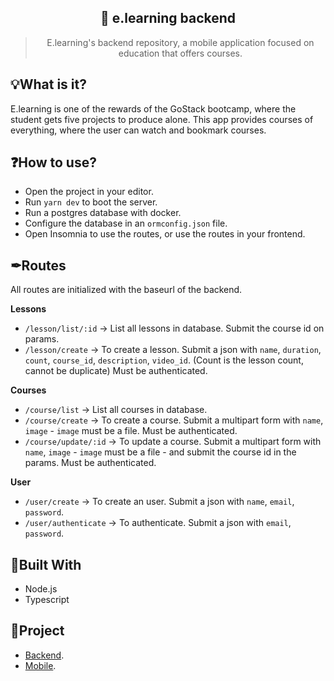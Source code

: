 <h2 align="center">📖 e.learning backend</h2>
<blockquote align="center">E.learning's backend repository, a mobile application focused on education that offers courses.</blockquote>

## 💡What is it?
E.learning is one of the rewards of the GoStack bootcamp, where the student gets five projects to produce alone. This app provides courses of everything, where the user can watch and bookmark courses.

## ❓How to use?
- Open the project in your editor.
- Run `yarn dev` to boot the server.
- Run a postgres database with docker.
- Configure the database in an `ormconfig.json` file.
- Open Insomnia to use the routes, or use the routes in your frontend.

## ✒Routes
All routes are initialized with the baseurl of the backend.

<strong>Lessons</strong>
  - `/lesson/list/:id` -> List all lessons in database. Submit the course id on params.
  - `/lesson/create` -> To create a lesson. Submit a json with `name`, `duration`, `count`, `course_id`, `description`, `video_id`. (Count is the lesson count, cannot be duplicate) Must be authenticated.

<strong>Courses</strong>
  - `/course/list` -> List all courses in database.
  - `/course/create` -> To create a course. Submit a multipart form with `name`, `image` - `image` must be a file. Must be authenticated.
  - `/course/update/:id` -> To update a course. Submit a multipart form with `name`, `image` - `image` must be a file - and submit the course id in the params. Must be authenticated.

<strong>User</strong>
  - `/user/create` -> To create an user. Submit a json with `name`, `email`, `password`.
  - `/user/authenticate` -> To authenticate. Submit a json with `email`, `password`.

## 🚧Built With
- Node.js
- Typescript

## 📂Project
- [Backend](https://github.com/allyfx/e.learning-backend).
- [Mobile](https://github.com/allyfx/e.learning-mobile).
